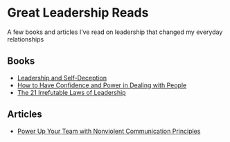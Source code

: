 # Great Leadership Reads

A few books and articles I’ve read on leadership that changed my everyday relationships

## Books

- [Leadership and Self-Deception](https://www.amazon.com/gp/product/B00GUPYRUS)
- [How to Have Confidence and Power in Dealing with People](https://www.amazon.com/Have-Confidence-Power-Dealing-People-ebook/dp/B01CXHESLE)
- [The 21 Irrefutable Laws of Leadership](https://www.amazon.com/gp/product/B001ECQK9S)

## Articles

- [Power Up Your Team with Nonviolent Communication Principles](https://firstround.com/review/power-up-your-team-with-nonviolent-communication-principles/)
